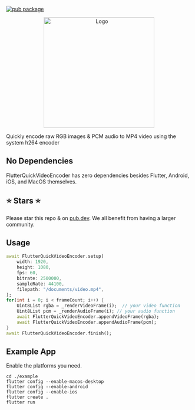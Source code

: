 [![pub package](https://img.shields.io/pub/v/flutter_quick_video_encoder.svg)](https://pub.dartlang.org/packages/flutter_quick_video_encoder)

<p align="center">
    <img alt="Logo" src="https://github.com/chipweinberger/flutter_quick_video_encoder/blob/master/site/logo.png?raw=true" style="height: 300px;" />
</p>

Quickly encode raw RGB images & PCM audio to MP4 video using the system h264 encoder

## No Dependencies

FlutterQuickVideoEncoder has zero dependencies besides Flutter, Android, iOS, and MacOS themselves.

## ⭐ Stars ⭐

Please star this repo & on [pub.dev](https://pub.dev/packages/flutter_quick_video_encoder). We all benefit from having a larger community.

## Usage

```dart
await FlutterQuickVideoEncoder.setup(
    width: 1920,
    height: 1080,
    fps: 60,
    bitrate: 2500000,
    sampleRate: 44100,
    filepath: "/documents/video.mp4",
);
for(int i = 0; i < frameCount; i++) {
    Uint8List rgba = _renderVideoFrame(i);  // your video function
    Uint8List pcm = _renderAudioFrame(i); // your audio function
    await FlutterQuickVideoEncoder.appendVideoFrame(rgba); 
    await FlutterQuickVideoEncoder.appendAudioFrame(pcm);
}
await FlutterQuickVideoEncoder.finish();
```

## Example App

Enable the platforms you need.

```
cd ./example                      
flutter config --enable-macos-desktop                                                      
flutter config --enable-android 
flutter config --enable-ios 
flutter create .
flutter run
```



